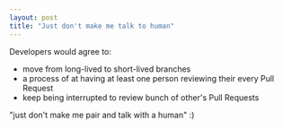 ```yaml
---
layout: post
title: "Just don't make me talk to human"
---
```


Developers would agree to:
- move from long-lived to short-lived branches
- a process of at having at least one person reviewing their every Pull Request
- keep being interrupted to review bunch of other's Pull Requests

"just don't make me pair and talk with a human" :)
